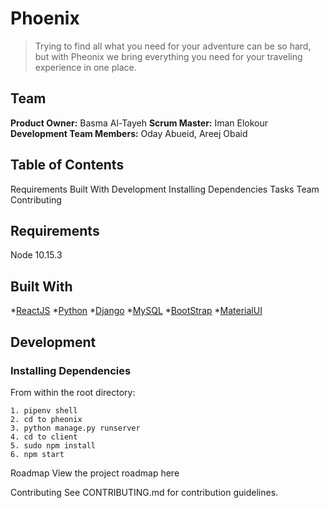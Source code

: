 # Phoenix
>Trying to find all what you need for your adventure can be so hard, but with Pheonix we 
>bring everything you need for your traveling experience in one place.

## Team 
**Product Owner:** Basma Al-Tayeh
**Scrum Master:** Iman Elokour
**Development Team Members:** Oday Abueid, Areej Obaid

## Table of Contents
Requirements
Built With
Development
Installing Dependencies
Tasks
Team
Contributing


## Requirements
Node 10.15.3

## Built With
*[ReactJS](https://reactjs.org/)
*[Python](https://www.python.org/) 
*[Django](https://www.djangoproject.com/)
*[MySQL](https://www.mysql.com/)
*[BootStrap](https://getbootstrap.com/)
*[MaterialUI](https://material-ui.com/)

## Development
### Installing Dependencies
From within the root directory:
```
1. pipenv shell
2. cd to pheonix
3. python manage.py runserver
4. cd to client
5. sudo npm install 
6. npm start 
```

Roadmap
View the project roadmap here

Contributing
See CONTRIBUTING.md for contribution guidelines.